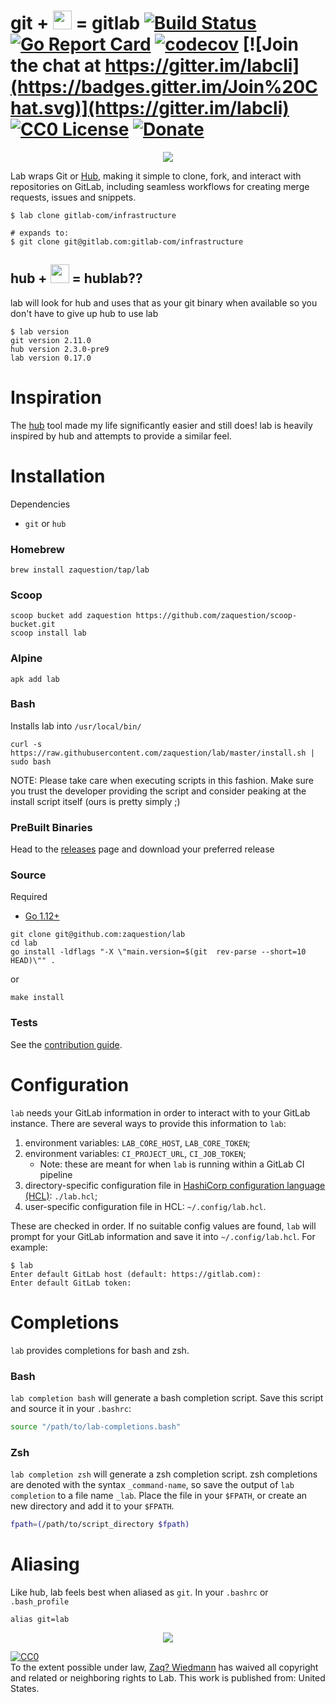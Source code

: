 # git + <img src="https://user-images.githubusercontent.com/3167497/34473826-40b4987c-ef2c-11e7-90b9-5ff322c4966f.png" width="30" height="30"> = gitlab [![Build Status](https://travis-ci.org/zaquestion/lab.svg?branch=master)](https://travis-ci.org/zaquestion/lab) [![Go Report Card](https://goreportcard.com/badge/github.com/zaquestion/lab)](https://goreportcard.com/report/github.com/zaquestion/lab) [![codecov](https://codecov.io/gh/zaquestion/lab/branch/master/graph/badge.svg)](https://codecov.io/gh/zaquestion/lab) [![Join the chat at https://gitter.im/labcli](https://badges.gitter.im/Join%20Chat.svg)](https://gitter.im/labcli) [![CC0 License](http://i.creativecommons.org/p/zero/1.0/88x31.png)](https://creativecommons.org/share-your-work/public-domain/cc0/) [![Donate](https://liberapay.com/assets/widgets/donate.svg)](https://liberapay.com/zaquestion/donate)

<p align="center"><img src="https://user-images.githubusercontent.com/1964720/42740177-6478d834-8858-11e8-9667-97f193ecb404.gif" align="center"></p>

Lab wraps Git or [Hub](https://github.com/github/hub), making it simple to clone, fork, and interact with repositories on GitLab, including seamless workflows for creating merge requests, issues and snippets.

```
$ lab clone gitlab-com/infrastructure

# expands to:
$ git clone git@gitlab.com:gitlab-com/infrastructure
```

## hub + <img src="https://user-images.githubusercontent.com/3167497/34473826-40b4987c-ef2c-11e7-90b9-5ff322c4966f.png" width="30" height="30"> = hublab??

lab will look for hub and uses that as your git binary when available so you don't have to give up hub to use lab
```
$ lab version
git version 2.11.0
hub version 2.3.0-pre9
lab version 0.17.0
```

# Inspiration

The [hub](https://github.com/github/hub) tool made my life significantly easier and still does! lab is heavily inspired by hub and attempts to provide a similar feel.

# Installation

Dependencies

* `git` or `hub`

### Homebrew
```
brew install zaquestion/tap/lab
```

### Scoop
```
scoop bucket add zaquestion https://github.com/zaquestion/scoop-bucket.git
scoop install lab
```

### Alpine
```
apk add lab
```

### Bash

Installs lab into `/usr/local/bin/`
```
curl -s https://raw.githubusercontent.com/zaquestion/lab/master/install.sh | sudo bash
```
NOTE: Please take care when executing scripts in this fashion. Make sure you
trust the developer providing the script and consider peaking at the install
script itself (ours is pretty simply ;)

### PreBuilt Binaries

Head to the [releases](https://github.com/zaquestion/lab/releases) page and download your preferred release

### Source

Required
* [Go 1.12+](https://golang.org/doc/install)

```
git clone git@github.com:zaquestion/lab
cd lab
go install -ldflags "-X \"main.version=$(git  rev-parse --short=10 HEAD)\"" .
```

or

```
make install
```

### Tests
See the [contribution guide](CONTRIBUTING.md).

# Configuration

`lab` needs your GitLab information in order to interact with to your GitLab
instance. There are several ways to provide this information to `lab`:

1. environment variables: `LAB_CORE_HOST`, `LAB_CORE_TOKEN`;
2. environment variables: `CI_PROJECT_URL`, `CI_JOB_TOKEN`;
    - Note: these are meant for when `lab` is running within a GitLab CI pipeline
3. directory-specific configuration file in [HashiCorp configuration language (HCL)](https://github.com/hashicorp/hcl): `./lab.hcl`;
4. user-specific configuration file in HCL: `~/.config/lab.hcl`.

These are checked in order. If no suitable config values are found, `lab` will
prompt for your GitLab information and save it into `~/.config/lab.hcl`.
For example:
```
$ lab
Enter default GitLab host (default: https://gitlab.com):
Enter default GitLab token:
```
# Completions

`lab` provides completions for bash and zsh.

### Bash

`lab completion bash` will generate a bash completion script. Save this script and source it in your `.bashrc`:

```bash
source "/path/to/lab-completions.bash"
```

### Zsh

`lab completion zsh` will generate a zsh completion script. zsh completions are denoted with the syntax `_command-name`, so save the output of `lab completion` to a file name `_lab`. Place the file in your `$FPATH`, or create an new directory and add it to your `$FPATH`.

```zsh
fpath=(/path/to/script_directory $fpath)
```

# Aliasing

Like hub, lab feels best when aliased as `git`. In your `.bashrc` or `.bash_profile`
```
alias git=lab
```

<p align="center"><img src="https://user-images.githubusercontent.com/2358914/34196973-420d389a-e519-11e7-92e6-3a1486d6b280.png" align="center"></p>

<p xmlns:dct="http://purl.org/dc/terms/">
  <a rel="license"
     href="http://creativecommons.org/publicdomain/zero/1.0/">
    <img src="https://licensebuttons.net/p/zero/1.0/88x31.png" style="border-style: none;" alt="CC0" />
  </a>
  <br />
  To the extent possible under law,
  <a rel="dct:publisher"
     href="https://github.com/zaquestion/lab">
    <span property="dct:title">Zaq? Wiedmann</span></a>
  has waived all copyright and related or neighboring rights to
  <span property="dct:title">Lab</span>.
  This work is published from:
<span property="vcard:Country" datatype="dct:ISO3166"
      content="US" about="https://github.com/zaquestion/lab">
  United States</span>.
</p>

